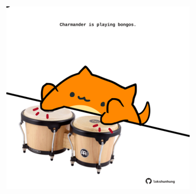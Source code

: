 <!-- built at 21/12/2022, 08:01:05 UTC -->
<p align="center">
  <img width="500" height="500" src="./ReadmeImage.svg">
</p>
